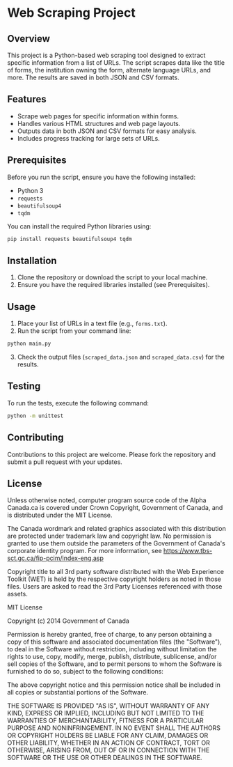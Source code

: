 # Web Scraping Project

## Overview
This project is a Python-based web scraping tool designed to extract specific information from a list of URLs. The script scrapes data like the title of forms, the institution owning the form, alternate language URLs, and more. The results are saved in both JSON and CSV formats.

## Features
- Scrape web pages for specific information within forms.
- Handles various HTML structures and web page layouts.
- Outputs data in both JSON and CSV formats for easy analysis.
- Includes progress tracking for large sets of URLs.

## Prerequisites
Before you run the script, ensure you have the following installed:
- Python 3
- `requests`
- `beautifulsoup4`
- `tqdm`

You can install the required Python libraries using:

```bash
pip install requests beautifulsoup4 tqdm
```

## Installation
1. Clone the repository or download the script to your local machine.
2. Ensure you have the required libraries installed (see Prerequisites).

## Usage
1. Place your list of URLs in a text file (e.g., `forms.txt`).
2. Run the script from your command line:

```bash
python main.py
```

3. Check the output files (`scraped_data.json` and `scraped_data.csv`) for the results.

## Testing
To run the tests, execute the following command:

```bash
python -m unittest
```

## Contributing
Contributions to this project are welcome. Please fork the repository and submit a pull request with your updates.

## License
Unless otherwise noted, computer program source code of the Alpha Canada.ca is
covered under Crown Copyright, Government of Canada, and is distributed under the MIT License.

The Canada wordmark and related graphics associated with this distribution are protected under
trademark law and copyright law. No permission is granted to use them outside the parameters
of the Government of Canada's corporate identity program. For more information, see
https://www.tbs-sct.gc.ca/fip-pcim/index-eng.asp

Copyright title to all 3rd party software distributed with the Web Experience Toolkit (WET) is
held by the respective copyright holders as noted in those files. Users are asked to read the
3rd Party Licenses referenced with those assets.


MIT License

Copyright (c) 2014 Government of Canada

Permission is hereby granted, free of charge, to any person obtaining a copy of this software and
associated documentation files (the "Software"), to deal in the Software without restriction,
including without limitation the rights to use, copy, modify, merge, publish, distribute, sublicense,
and/or sell copies of the Software, and to permit persons to whom the Software is furnished to do so,
subject to the following conditions:

The above copyright notice and this permission notice shall be included in all copies or substantial
portions of the Software.

THE SOFTWARE IS PROVIDED "AS IS", WITHOUT WARRANTY OF ANY KIND, EXPRESS OR IMPLIED, INCLUDING BUT
NOT LIMITED TO THE WARRANTIES OF MERCHANTABILITY, FITNESS FOR A PARTICULAR PURPOSE AND NONINFRINGEMENT.
IN NO EVENT SHALL THE AUTHORS OR COPYRIGHT HOLDERS BE LIABLE FOR ANY CLAIM, DAMAGES OR OTHER LIABILITY,
WHETHER IN AN ACTION OF CONTRACT, TORT OR OTHERWISE, ARISING FROM, OUT OF OR IN CONNECTION WITH THE
SOFTWARE OR THE USE OR OTHER DEALINGS IN THE SOFTWARE.